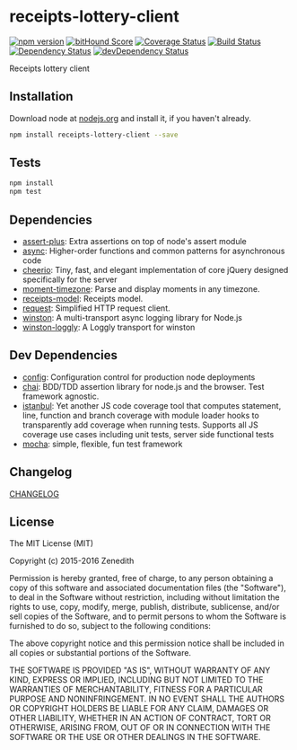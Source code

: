 # receipts-lottery-client
[![npm version](https://badge.fury.io/js/receipts-lottery-client.svg)](https://badge.fury.io/js/receipts-lottery-client)
[![bitHound Score](https://www.bithound.io/github/receipts/npm-receipts-lottery-client/badges/score.svg)](https://www.bithound.io/github/receipts/npm-receipts-lottery-client)
[![Coverage Status](https://coveralls.io/repos/receipts/npm-receipts-lottery-client/badge.svg?branch=master&service=github)](https://coveralls.io/github/receipts/npm-receipts-lottery-client?branch=master)
[![Build Status](https://travis-ci.org/receipts/npm-receipts-lottery-client.svg)](https://travis-ci.org/receipts/npm-receipts-lottery-client)
[![Dependency Status](https://david-dm.org/receipts/npm-receipts-lottery-client.svg)](https://david-dm.org/receipts/npm-receipts-lottery-client)
[![devDependency Status](https://david-dm.org/receipts/npm-receipts-lottery-client/dev-status.svg)](https://david-dm.org/receipts/npm-receipts-lottery-client#info=devDependencies)

Receipts lottery client

## Installation

Download node at [nodejs.org](http://nodejs.org) and install it, if you haven't already.

```sh
npm install receipts-lottery-client --save
```


## Tests

```sh
npm install
npm test
```

## Dependencies

- [assert-plus](https://github.com/mcavage/node-assert-plus): Extra assertions on top of node&#39;s assert module
- [async](https://github.com/caolan/async): Higher-order functions and common patterns for asynchronous code
- [cheerio](https://github.com/cheeriojs/cheerio): Tiny, fast, and elegant implementation of core jQuery designed specifically for the server
- [moment-timezone](https://github.com/moment/moment-timezone): Parse and display moments in any timezone.
- [receipts-model](https://github.com/receipts/npm-receipts-model): Receipts model.
- [request](https://github.com/request/request): Simplified HTTP request client.
- [winston](https://github.com/winstonjs/winston): A multi-transport async logging library for Node.js
- [winston-loggly](https://github.com/indexzero/winston-loggly): A Loggly transport for winston

## Dev Dependencies

- [config](https://github.com/lorenwest/node-config): Configuration control for production node deployments
- [chai](https://github.com/chaijs/chai): BDD/TDD assertion library for node.js and the browser. Test framework agnostic.
- [istanbul](https://github.com/gotwarlost/istanbul): Yet another JS code coverage tool that computes statement, line, function and branch coverage with module loader hooks to transparently add coverage when running tests. Supports all JS coverage use cases including unit tests, server side functional tests
- [mocha](https://github.com/mochajs/mocha): simple, flexible, fun test framework


## Changelog

[CHANGELOG](CHANGELOG.md)


## License
The MIT License (MIT)

Copyright (c) 2015-2016 Zenedith

Permission is hereby granted, free of charge, to any person obtaining a copy
of this software and associated documentation files (the "Software"), to deal
in the Software without restriction, including without limitation the rights
to use, copy, modify, merge, publish, distribute, sublicense, and/or sell
copies of the Software, and to permit persons to whom the Software is
furnished to do so, subject to the following conditions:

The above copyright notice and this permission notice shall be included in all
copies or substantial portions of the Software.

THE SOFTWARE IS PROVIDED "AS IS", WITHOUT WARRANTY OF ANY KIND, EXPRESS OR
IMPLIED, INCLUDING BUT NOT LIMITED TO THE WARRANTIES OF MERCHANTABILITY,
FITNESS FOR A PARTICULAR PURPOSE AND NONINFRINGEMENT. IN NO EVENT SHALL THE
AUTHORS OR COPYRIGHT HOLDERS BE LIABLE FOR ANY CLAIM, DAMAGES OR OTHER
LIABILITY, WHETHER IN AN ACTION OF CONTRACT, TORT OR OTHERWISE, ARISING FROM,
OUT OF OR IN CONNECTION WITH THE SOFTWARE OR THE USE OR OTHER DEALINGS IN THE
SOFTWARE.